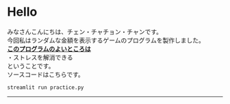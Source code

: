 # Hello
みなさんこんにちは、チェン・チャチョン・チャンです。   
今回私はランダムな金額を表示するゲームのプログラムを製作しました。  
<u>**このプログラムのよいところは**</u>  
・ストレスを解消できる  
ということです。  
ソースコードはこちらです。  　　
```
streamlit run practice.py
```
---  
